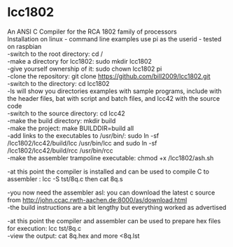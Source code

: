 # lcc1802
An ANSI C Compiler for the RCA 1802 family of processors<br />
Installation on linux - command line examples use pi as the userid - tested on raspbian<br />
-switch to the root directory: 
    cd /<br />
-make a directory for lcc1802:  sudo mkdir lcc1802<br />
-give yourself ownership of it: 
    sudo chown lcc1802 pi<br />
-clone the repository: 
    git clone https://github.com/bill2009/lcc1802.git<br />
-switch to the directory: 
    cd lcc1802<br />
-ls will show you directories examples with sample programs, include with the header files, bat with script and batch files, and lcc42 with the source code<br />
-switch to the source directory: 
    cd lcc42<br />
-make the build directory: 
    mkdir build<br />
-make the project: 
    make BUILDDIR=build all<br />
-add links to the executables to /usr/bin/:
    sudo ln -sf /lcc1802/lcc42/build/lcc /usr/bin/lcc and sudo ln -sf /lcc1802/lcc42/build/rcc /usr/bin/rcc<br />
-make the assembler trampoline executable:
    chmod +x /lcc1802/ash.sh<br />

-at this point the compiler is installed and can be used to compile C to assembler :
    lcc -S tst/8q.c     then  cat 8q.s<br />

-you now need the assembler asl: you can download the latest c source from http://john.ccac.rwth-aachen.de:8000/as/download.html<br />
-the build instructions are a bit lengthy but everything worked as advertised

-at this point the compiler and assembler can be used to prepare hex files for execution: 
    lcc tst/8q.c<br />
-view the output: cat 8q.hex  and  more <8q.lst
    
